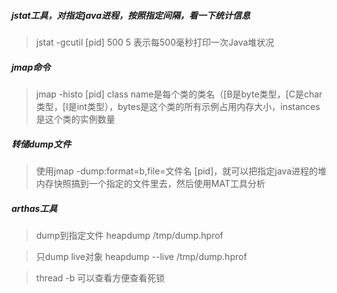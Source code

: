 ##### jstat工具，对指定java进程，按照指定间隔，看一下统计信息

> jstat -gcutil [pid] 500 5 表示每500毫秒打印一次Java堆状况

##### jmap命令

> jmap -histo [pid] class name是每个类的类名（[B是byte类型，[C是char类型，[I是int类型），bytes是这个类的所有示例占用内存大小，instances是这个类的实例数量

##### 转储dump文件

> 使用jmap -dump:format=b,file=文件名 [pid]，就可以把指定java进程的堆内存快照搞到一个指定的文件里去，然后使用MAT工具分析

##### arthas工具

> dump到指定文件 heapdump /tmp/dump.hprof

> 只dump live对象 heapdump --live /tmp/dump.hprof

> thread -b 可以查看方便查看死锁